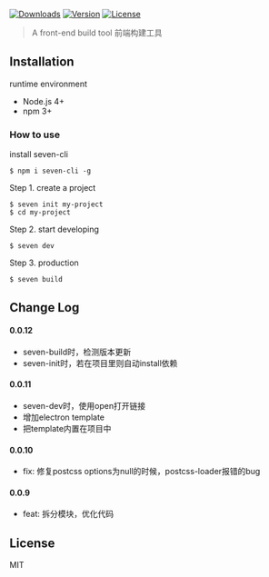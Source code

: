 <p>
  <a href="https://www.npmjs.com/package/seven-cli"><img src="https://img.shields.io/npm/dm/seven-cli.svg" alt="Downloads"></a>
  <a href="https://www.npmjs.com/package/seven-cli"><img src="https://img.shields.io/npm/v/seven-cli.svg" alt="Version"></a>
  <a href="https://www.npmjs.com/package/seven-cli"><img src="https://img.shields.io/npm/l/seven-cli.svg" alt="License"></a>
</p>

> A front-end build tool 前端构建工具

## Installation

runtime environment
- Node.js 4+
- npm 3+

### How to use
install seven-cli
```shell
$ npm i seven-cli -g
```

Step 1. create a project
```shell
$ seven init my-project
$ cd my-project
```

Step 2. start developing
```shell
$ seven dev
```

Step 3. production
```shell
$ seven build
```

## Change Log

#### 0.0.12
* seven-build时，检测版本更新
* seven-init时，若在项目里则自动install依赖

#### 0.0.11
* seven-dev时，使用open打开链接
* 增加electron template
* 把template内置在项目中

#### 0.0.10
* fix: 修复postcss options为null的时候，postcss-loader报错的bug

#### 0.0.9
* feat: 拆分模块，优化代码

## License
MIT
